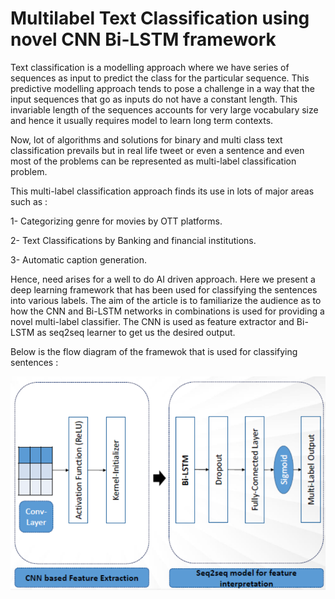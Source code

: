 # Multilabel Text Classification using novel CNN Bi-LSTM framework

Text classification is a modelling approach where we have series of sequences as input to predict the class for the particular sequence. This predictive modelling approach tends to pose a challenge in a way that the input sequences that go as inputs do not have a constant length. This invariable length of the sequences accounts for very large vocabulary size and hence it usually requires model to learn long term contexts. 

Now, lot of algorithms and solutions for binary and multi class text classification prevails but in real life tweet or even a sentence and even most of the problems can be represented as multi-label classification problem.

This multi-label classification approach finds its use in lots of major areas such as :

1- Categorizing genre for movies by OTT platforms.

2- Text Classifications by Banking and financial institutions.

3- Automatic caption generation.

Hence, need arises for a well to do AI driven approach. Here we present a deep learning framework that has been used for classifying the sentences into various labels. The aim of the article is to familiarize the audience as to how the CNN and Bi-LSTM networks in combinations is  used for providing a novel multi-label classifier.
The CNN is used as feature extractor and Bi-LSTM as seq2seq learner to get us the desired output.

Below is the flow diagram of the framewok that is used for classifying sentences :

![alt text](https://github.com/Diwas26/Multilabel-Text-Classification-using-novel-CNN-Bi-LSTM-framework/blob/main/12.PNG)


